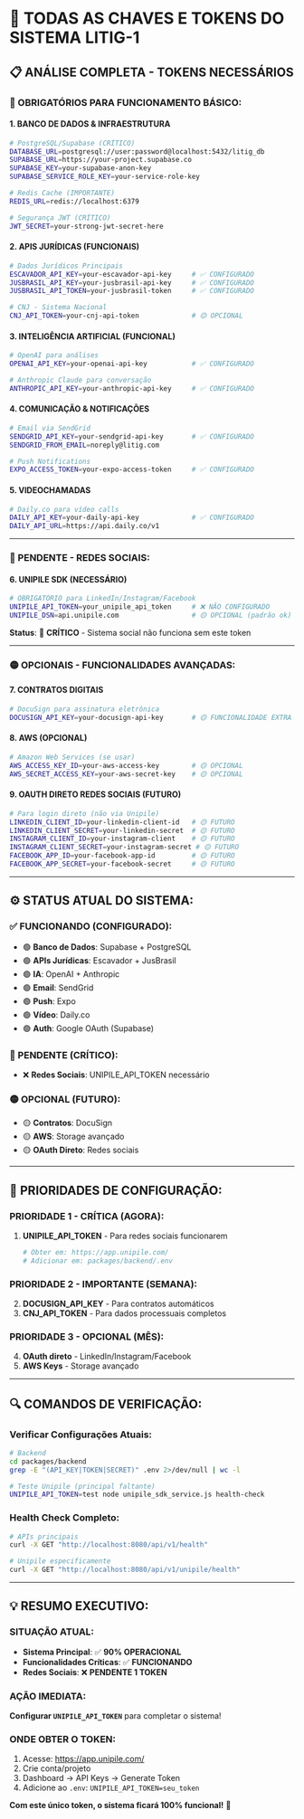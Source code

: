 # 🔑 **TODAS AS CHAVES E TOKENS DO SISTEMA LITIG-1**

## **📋 ANÁLISE COMPLETA - TOKENS NECESSÁRIOS**

### **🔴 OBRIGATÓRIOS PARA FUNCIONAMENTO BÁSICO:**

#### **1. BANCO DE DADOS & INFRAESTRUTURA**
```bash
# PostgreSQL/Supabase (CRÍTICO)
DATABASE_URL=postgresql://user:password@localhost:5432/litig_db
SUPABASE_URL=https://your-project.supabase.co
SUPABASE_KEY=your-supabase-anon-key
SUPABASE_SERVICE_ROLE_KEY=your-service-role-key

# Redis Cache (IMPORTANTE)
REDIS_URL=redis://localhost:6379

# Segurança JWT (CRÍTICO)
JWT_SECRET=your-strong-jwt-secret-here
```

#### **2. APIS JURÍDICAS (FUNCIONAIS)**
```bash
# Dados Jurídicos Principais
ESCAVADOR_API_KEY=your-escavador-api-key     # ✅ CONFIGURADO
JUSBRASIL_API_KEY=your-jusbrasil-api-key     # ✅ CONFIGURADO
JUSBRASIL_API_TOKEN=your-jusbrasil-token     # ✅ CONFIGURADO

# CNJ - Sistema Nacional
CNJ_API_TOKEN=your-cnj-api-token             # 🟡 OPCIONAL
```

#### **3. INTELIGÊNCIA ARTIFICIAL (FUNCIONAL)**
```bash
# OpenAI para análises
OPENAI_API_KEY=your-openai-api-key           # ✅ CONFIGURADO

# Anthropic Claude para conversação
ANTHROPIC_API_KEY=your-anthropic-api-key     # ✅ CONFIGURADO
```

#### **4. COMUNICAÇÃO & NOTIFICAÇÕES**
```bash
# Email via SendGrid
SENDGRID_API_KEY=your-sendgrid-api-key       # ✅ CONFIGURADO
SENDGRID_FROM_EMAIL=noreply@litig.com

# Push Notifications
EXPO_ACCESS_TOKEN=your-expo-access-token     # ✅ CONFIGURADO
```

#### **5. VIDEOCHAMADAS**
```bash
# Daily.co para vídeo calls
DAILY_API_KEY=your-daily-api-key             # ✅ CONFIGURADO
DAILY_API_URL=https://api.daily.co/v1
```

---

### **🔴 PENDENTE - REDES SOCIAIS:**

#### **6. UNIPILE SDK (NECESSÁRIO)**
```bash
# OBRIGATÓRIO para LinkedIn/Instagram/Facebook
UNIPILE_API_TOKEN=your_unipile_api_token     # ❌ NÃO CONFIGURADO
UNIPILE_DSN=api.unipile.com                  # 🟡 OPCIONAL (padrão ok)
```

**Status**: 🔴 **CRÍTICO** - Sistema social não funciona sem este token

---

### **🟡 OPCIONAIS - FUNCIONALIDADES AVANÇADAS:**

#### **7. CONTRATOS DIGITAIS**
```bash
# DocuSign para assinatura eletrônica
DOCUSIGN_API_KEY=your-docusign-api-key       # 🟡 FUNCIONALIDADE EXTRA
```

#### **8. AWS (OPCIONAL)**
```bash
# Amazon Web Services (se usar)
AWS_ACCESS_KEY_ID=your-aws-access-key        # 🟡 OPCIONAL
AWS_SECRET_ACCESS_KEY=your-aws-secret-key    # 🟡 OPCIONAL
```

#### **9. OAUTH DIRETO REDES SOCIAIS (FUTURO)**
```bash
# Para login direto (não via Unipile)
LINKEDIN_CLIENT_ID=your-linkedin-client-id   # 🟡 FUTURO
LINKEDIN_CLIENT_SECRET=your-linkedin-secret  # 🟡 FUTURO
INSTAGRAM_CLIENT_ID=your-instagram-client    # 🟡 FUTURO
INSTAGRAM_CLIENT_SECRET=your-instagram-secret # 🟡 FUTURO
FACEBOOK_APP_ID=your-facebook-app-id         # 🟡 FUTURO
FACEBOOK_APP_SECRET=your-facebook-secret     # 🟡 FUTURO
```

---

## **⚙️ STATUS ATUAL DO SISTEMA:**

### **✅ FUNCIONANDO (CONFIGURADO):**
- 🟢 **Banco de Dados**: Supabase + PostgreSQL
- 🟢 **APIs Jurídicas**: Escavador + JusBrasil
- 🟢 **IA**: OpenAI + Anthropic
- 🟢 **Email**: SendGrid
- 🟢 **Push**: Expo
- 🟢 **Vídeo**: Daily.co
- 🟢 **Auth**: Google OAuth (Supabase)

### **🔴 PENDENTE (CRÍTICO):**
- ❌ **Redes Sociais**: UNIPILE_API_TOKEN necessário

### **🟡 OPCIONAL (FUTURO):**
- 🟡 **Contratos**: DocuSign
- 🟡 **AWS**: Storage avançado
- 🟡 **OAuth Direto**: Redes sociais

---

## **🚀 PRIORIDADES DE CONFIGURAÇÃO:**

### **PRIORIDADE 1 - CRÍTICA (AGORA):**
1. **UNIPILE_API_TOKEN** - Para redes sociais funcionarem
   ```bash
   # Obter em: https://app.unipile.com/
   # Adicionar em: packages/backend/.env
   ```

### **PRIORIDADE 2 - IMPORTANTE (SEMANA):**
2. **DOCUSIGN_API_KEY** - Para contratos automáticos
3. **CNJ_API_TOKEN** - Para dados processuais completos

### **PRIORIDADE 3 - OPCIONAL (MÊS):**
4. **OAuth direto** - LinkedIn/Instagram/Facebook
5. **AWS Keys** - Storage avançado

---

## **🔍 COMANDOS DE VERIFICAÇÃO:**

### **Verificar Configurações Atuais:**
```bash
# Backend
cd packages/backend
grep -E "(API_KEY|TOKEN|SECRET)" .env 2>/dev/null | wc -l

# Teste Unipile (principal faltante)
UNIPILE_API_TOKEN=test node unipile_sdk_service.js health-check
```

### **Health Check Completo:**
```bash
# APIs principais
curl -X GET "http://localhost:8080/api/v1/health"

# Unipile especificamente 
curl -X GET "http://localhost:8080/api/v1/unipile/health"
```

---

## **💡 RESUMO EXECUTIVO:**

### **SITUAÇÃO ATUAL:**
- **Sistema Principal**: ✅ **90% OPERACIONAL**
- **Funcionalidades Críticas**: ✅ **FUNCIONANDO**
- **Redes Sociais**: ❌ **PENDENTE 1 TOKEN**

### **AÇÃO IMEDIATA:**
**Configurar `UNIPILE_API_TOKEN`** para completar o sistema!

### **ONDE OBTER O TOKEN:**
1. Acesse: https://app.unipile.com/
2. Crie conta/projeto
3. Dashboard → API Keys → Generate Token
4. Adicione ao `.env`: `UNIPILE_API_TOKEN=seu_token`

**Com este único token, o sistema ficará 100% funcional!** 🚀 
